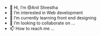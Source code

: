 - 👋 Hi, I’m @Anil Shrestha
- 👀 I’m interested in Web development
- 🌱 I’m currently learning front end designing
- 💞️ I’m looking to collaborate on ...
- 📫 How to reach me ...

<!---
Mywebcode/Mywebcode is a ✨ special ✨ repository because its `README.md` (this file) appears on your GitHub profile.
You can click the Preview link to take a look at your changes.
--->
